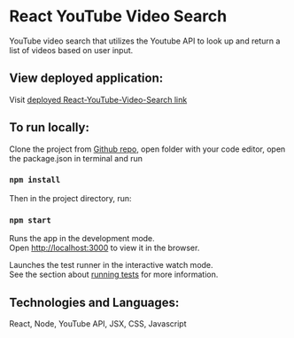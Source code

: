 # React YouTube Video Search

YouTube video search that utilizes the Youtube API to look up and return a list of videos based on user input.

## View deployed application:
Visit [deployed React-YouTube-Video-Search link](https://jovial-jennings-b62f24.netlify.app/) 

## To run locally: 

Clone the project from [Github repo](https://github.com/vanessabau/react-video-search-netlify), open folder with your code editor, open the package.json in terminal and run 
### `npm install` 

Then in the project directory, run:

### `npm start`

Runs the app in the development mode.\
Open [http://localhost:3000](http://localhost:3000) to view it in the browser.


Launches the test runner in the interactive watch mode.\
See the section about [running tests](https://facebook.github.io/create-react-app/docs/running-tests) for more information.

## Technologies and Languages: 

React, Node, YouTube API, JSX, CSS, Javascript